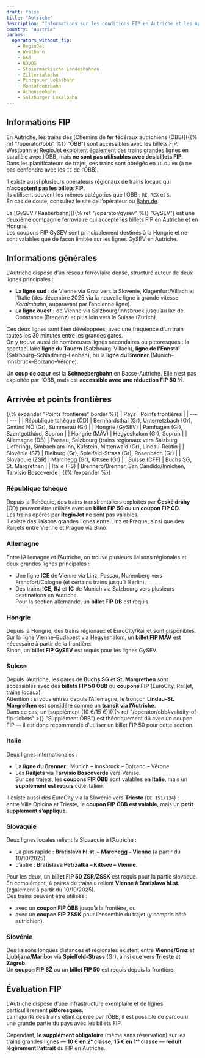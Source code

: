 ```yaml
---
draft: false
title: "Autriche"
description: "Informations sur les conditions FIP en Autriche et les opérateurs qui proposent des réductions."
country: "austria"
params:
  operators_without_fip:
    - RegioJet
    - Westbahn
    - GKB
    - NÖVOG
    - Steiermärkische Landesbahnen
    - Zillertalbahn
    - Pinzgauer Lokalbahn
    - Montafonerbahn
    - Achenseebahn
    - Salzburger Lokalbahn
---
```


## Informations FIP

En Autriche, les trains des [Chemins de fer fédéraux autrichiens (ÖBB)]({{% ref "/operator/obb" %}} "ÖBB") sont accessibles avec les billets FIP.  
Westbahn et RegioJet exploitent également des trains grandes lignes en parallèle avec l’ÖBB, mais **ne sont pas utilisables avec des billets FIP**.  
Dans les planificateurs de trajet, ces trains sont abrégés en `IC` ou `WB` (à ne pas confondre avec les `IC` de l’ÖBB).

Il existe aussi plusieurs opérateurs régionaux de trains locaux qui **n’acceptent pas les billets FIP**.  
Ils utilisent souvent les mêmes catégories que l’ÖBB : `RE`, `REX` et `S`.  
En cas de doute, consultez le site de l’opérateur ou [Bahn.de](https://www.bahn.de).

La [GySEV / Raaberbahn]({{% ref "/operator/gysev" %}} "GySEV") est une deuxième compagnie ferroviaire qui accepte les billets FIP en Autriche et en Hongrie.  
Les coupons FIP GySEV sont principalement destinés à la Hongrie et ne sont valables que de façon limitée sur les lignes GySEV en Autriche.

## Informations générales

L’Autriche dispose d’un réseau ferroviaire dense, structuré autour de deux lignes principales :

- **La ligne sud** : de Vienne via Graz vers la Slovénie, Klagenfurt/Villach et l’Italie (dès décembre 2025 via la nouvelle ligne à grande vitesse _Koralmbahn_, auparavant par l’ancienne ligne).
- **La ligne ouest** : de Vienne via Salzbourg/Innsbruck jusqu’au lac de Constance (Bregenz) et plus loin vers la Suisse (Zurich).

Ces deux lignes sont bien développées, avec une fréquence d’un train toutes les 30 minutes entre les grandes gares.  
On y trouve aussi de nombreuses lignes secondaires ou pittoresques : la spectaculaire **ligne du Tauern** (Salzbourg–Villach), **ligne de l’Ennstal** (Salzbourg–Schladming–Leoben), ou la **ligne du Brenner** (Munich–Innsbruck–Bolzano–Vérone).

Un **coup de cœur** est la **Schneebergbahn** en Basse-Autriche. Elle n’est pas exploitée par l’ÖBB, mais est **accessible avec une réduction FIP 50 %**.

## Arrivée et points frontières

{{% expander "Points frontières" border %}}
| Pays | Points frontières |
| --- | --- |
| République tchèque (ČD) | Bernhardsthal (Gr), Unterretzbach (Gr), Gmünd NÖ (Gr), Summerau (Gr) |
| Hongrie (GySEV) | Pamhagen (Gr), Szentgotthárd, Sopron |
| Hongrie (MÁV) | Hegyeshalom (Gr), Sopron |
| Allemagne (DB) | Passau, Salzbourg (trains régionaux vers Salzburg Liefering), Simbach am Inn, Kufstein, Mittenwald (Gr), Lindau-Reutin |
| Slovénie (SZ) | Bleiburg (Gr), Spielfeld-Strass (Gr), Rosenbach (Gr) |
| Slovaquie (ZSR) | Marchegg (Gr), Kittsee (Gr) |
| Suisse (CFF) | Buchs SG, St. Margrethen |
| Italie (FS) | Brennero/Brenner, San Candido/Innichen, Tarvisio Boscoverde |
{{% /expander %}}

### République tchèque

Depuis la Tchéquie, des trains transfrontaliers exploités par **České dráhy** (ČD) peuvent être utilisés avec un **billet FIP 50 ou un coupon FIP ČD**.  
Les trains opérés par **RegioJet** ne sont pas valables.  
Il existe des liaisons grandes lignes entre Linz et Prague, ainsi que des Railjets entre Vienne et Prague via Brno.

### Allemagne

Entre l’Allemagne et l’Autriche, on trouve plusieurs liaisons régionales et deux grandes lignes principales :  
- Une ligne **ICE** de Vienne via Linz, Passau, Nuremberg vers Francfort/Cologne (et certains trains jusqu’à Berlin).  
- Des trains **ICE**, **RJ** et **IC** de Munich via Salzbourg vers plusieurs destinations en Autriche.  
Pour la section allemande, un **billet FIP DB** est requis.

### Hongrie

Depuis la Hongrie, des trains régionaux et EuroCity/Railjet sont disponibles.  
Sur la ligne Vienne–Budapest via Hegyeshalom, un **billet FIP MÁV** est nécessaire à partir de la frontière.  
Sinon, un **billet FIP GySEV** est requis pour les lignes GySEV.

### Suisse

Depuis l’Autriche, les gares de **Buchs SG** et **St. Margrethen** sont accessibles avec des **billets FIP 50 ÖBB** ou **coupons FIP** (EuroCity, Railjet, trains locaux).  
Attention : si vous entrez depuis l’Allemagne, le tronçon **Lindau–St. Margrethen** est considéré comme un **transit via l’Autriche**.  
Dans ce cas, un [supplément (10 €/15 €)]({{< ref "/operator/obb#validity-of-fip-tickets" >}} "Supplément ÖBB") est théoriquement dû avec un coupon FIP — il est donc recommandé d’utiliser un billet FIP 50 pour cette section.

### Italie

Deux lignes internationales :  
- La **ligne du Brenner** : Munich – Innsbruck – Bolzano – Vérone.  
- Les **Railjets** via **Tarvisio Boscoverde** vers Venise.  
Sur ces trajets, les **coupons FIP ÖBB** sont valables **en Italie**, mais un **supplément est requis** côté italien.

Il existe aussi des EuroCity via la Slovénie vers **Trieste** (`EC 151/134`) :  
entre Villa Opicina et Trieste, le **coupon FIP ÖBB est valable**, mais un **petit supplément s’applique**.

### Slovaquie

Deux lignes locales relient la Slovaquie à l’Autriche :  
- La plus rapide : **Bratislava hl.st. – Marchegg – Vienne** (à partir du 10/10/2025).  
- L’autre : **Bratislava Petržalka – Kittsee – Vienne**.

Pour les deux, un **billet FIP 50 ZSR/ZSSK** est requis pour la partie slovaque.  
En complément, 4 paires de trains `D` relient **Vienne à Bratislava hl.st.** (également à partir du 10/10/2025).  
Ces trains peuvent être utilisés :
- avec un **coupon FIP ÖBB** jusqu’à la frontière, ou  
- avec un **coupon FIP ZSSK** pour l’ensemble du trajet (y compris côté autrichien).

### Slovénie

Des liaisons longues distances et régionales existent entre **Vienne/Graz** et **Ljubljana/Maribor** via **Spielfeld-Strass** (Gr), ainsi que vers **Trieste** et **Zagreb**.  
Un **coupon FIP SŽ** ou un **billet FIP 50** est requis depuis la frontière.

## Évaluation FIP

L’Autriche dispose d’une infrastructure exemplaire et de lignes particulièrement **pittoresques**.  
La majorité des trains étant opérée par l’ÖBB, il est possible de parcourir une grande partie du pays avec les billets FIP.  

Cependant, **le supplément obligatoire** (même sans réservation) sur les trains grandes lignes — **10 € en 2ᵉ classe, 15 € en 1ʳᵉ classe** — **réduit légèrement l’attrait** du FIP en Autriche.

